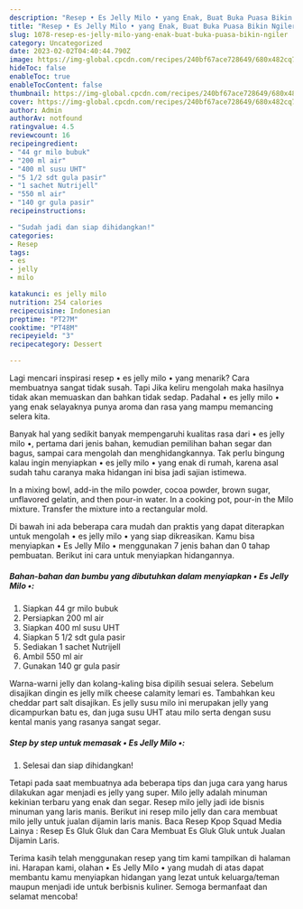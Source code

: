 ```yaml
---
description: "Resep • Es Jelly Milo • yang Enak, Buat Buka Puasa Bikin Ngiler"
title: "Resep • Es Jelly Milo • yang Enak, Buat Buka Puasa Bikin Ngiler"
slug: 1078-resep-es-jelly-milo-yang-enak-buat-buka-puasa-bikin-ngiler
category: Uncategorized
date: 2023-02-02T04:40:44.790Z
image: https://img-global.cpcdn.com/recipes/240bf67ace728649/680x482cq70/es-jelly-milo-foto-resep-utama.jpg
hideToc: false
enableToc: true
enableTocContent: false
thumbnail: https://img-global.cpcdn.com/recipes/240bf67ace728649/680x482cq70/es-jelly-milo-foto-resep-utama.jpg
cover: https://img-global.cpcdn.com/recipes/240bf67ace728649/680x482cq70/es-jelly-milo-foto-resep-utama.jpg
author: Admin
authorAv: notfound
ratingvalue: 4.5
reviewcount: 16
recipeingredient:
- "44 gr milo bubuk"
- "200 ml air"
- "400 ml susu UHT"
- "5 1/2 sdt gula pasir"
- "1 sachet Nutrijell"
- "550 ml air"
- "140 gr gula pasir"
recipeinstructions:

- "Sudah jadi dan siap dihidangkan!"
categories:
- Resep
tags:
- es
- jelly
- milo

katakunci: es jelly milo 
nutrition: 254 calories
recipecuisine: Indonesian
preptime: "PT27M"
cooktime: "PT48M"
recipeyield: "3"
recipecategory: Dessert

---
```



Lagi mencari inspirasi resep • es jelly milo • yang menarik? Cara membuatnya sangat tidak susah. Tapi Jika keliru mengolah maka hasilnya tidak akan memuaskan dan bahkan tidak sedap. Padahal • es jelly milo • yang enak selayaknya punya aroma dan rasa yang mampu memancing selera kita.


Banyak hal yang sedikit banyak mempengaruhi kualitas rasa dari • es jelly milo •, pertama dari jenis bahan, kemudian pemilihan bahan segar dan bagus, sampai cara mengolah dan menghidangkannya. Tak perlu bingung kalau ingin menyiapkan • es jelly milo • yang enak di rumah, karena asal sudah tahu caranya maka hidangan ini bisa jadi sajian istimewa.

In a mixing bowl, add-in the milo powder, cocoa powder, brown sugar, unflavored gelatin, and then pour-in water. In a cooking pot, pour-in the Milo mixture. Transfer the mixture into a rectangular mold.


Di bawah ini ada beberapa cara mudah dan praktis yang dapat diterapkan untuk mengolah • es jelly milo • yang siap dikreasikan. Kamu bisa menyiapkan • Es Jelly Milo • menggunakan 7 jenis bahan dan 0 tahap pembuatan. Berikut ini cara untuk menyiapkan hidangannya.

<!--inarticleads1-->

##### Bahan-bahan dan bumbu yang dibutuhkan dalam menyiapkan • Es Jelly Milo •:

1. Siapkan 44 gr milo bubuk
1. Persiapkan 200 ml air
1. Siapkan 400 ml susu UHT
1. Siapkan 5 1/2 sdt gula pasir
1. Sediakan 1 sachet Nutrijell
1. Ambil 550 ml air
1. Gunakan 140 gr gula pasir


Warna-warni jelly dan kolang-kaling bisa dipilih sesuai selera. Sebelum disajikan dingin es jelly milk cheese calamity lemari es. Tambahkan keu cheddar part salt disajikan. Es jelly susu milo ini merupakan jelly yang dicampurkan batu es, dan juga susu UHT atau milo serta dengan susu kental manis yang rasanya sangat segar. 

<!--inarticleads2-->

##### Step by step untuk memasak • Es Jelly Milo •:


1. Selesai dan siap dihidangkan!

Tetapi pada saat membuatnya ada beberapa tips dan juga cara yang harus dilakukan agar menjadi es jelly yang super. Milo jelly adalah minuman kekinian terbaru yang enak dan segar. Resep milo jelly jadi ide bisnis minuman yang laris manis. Berikut ini resep milo jelly dan cara membuat milo jelly untuk jualan dijamin laris manis. Baca Resep Kpop Squad Media Lainya : Resep Es Gluk Gluk dan Cara Membuat Es Gluk Gluk untuk Jualan Dijamin Laris. 

Terima kasih telah menggunakan resep yang tim kami tampilkan di halaman ini. Harapan kami, olahan • Es Jelly Milo • yang mudah di atas dapat membantu kamu menyiapkan hidangan yang lezat untuk keluarga/teman maupun menjadi ide untuk berbisnis kuliner. Semoga bermanfaat dan selamat mencoba!
